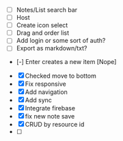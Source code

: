 - [ ] Notes/List search bar
- [ ] Host
- [ ] Create icon select
- [ ] Drag and order list
- [ ] Add login or some sort of auth?
- [ ] Export as markdown/txt?
- [-] Enter creates a new item [Nope]
- [x] Checked move to bottom
- [x] Fix responsive
- [x] Add navigation
- [x] Add sync
- [x] Integrate firebase
- [x] fix new note save
- [x] CRUD by resource id
- [ ]
